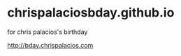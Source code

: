 chrispalaciosbday.github.io
===========================

for chris palacios's birthday

http://bday.chrispalacios.com

